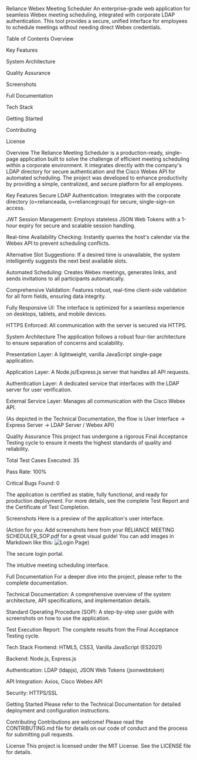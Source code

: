 Reliance Webex Meeting Scheduler
An enterprise-grade web application for seamless Webex meeting scheduling, integrated with corporate LDAP authentication. This tool provides a secure, unified interface for employees to schedule meetings without needing direct Webex credentials.

Table of Contents
Overview

Key Features

System Architecture

Quality Assurance

Screenshots

Full Documentation

Tech Stack

Getting Started

Contributing

License

Overview
The Reliance Meeting Scheduler is a production-ready, single-page application built to solve the challenge of efficient meeting scheduling within a corporate environment. It integrates directly with the company's LDAP directory for secure authentication and the Cisco Webex API for automated scheduling. The project was developed to enhance productivity by providing a simple, centralized, and secure platform for all employees.

Key Features
Secure LDAP Authentication: Integrates with the corporate directory (o=relianceada, o=reliancegroup) for secure, single-sign-on access.

JWT Session Management: Employs stateless JSON Web Tokens with a 1-hour expiry for secure and scalable session handling.

Real-time Availability Checking: Instantly queries the host's calendar via the Webex API to prevent scheduling conflicts.

Alternative Slot Suggestions: If a desired time is unavailable, the system intelligently suggests the next best available slots.

Automated Scheduling: Creates Webex meetings, generates links, and sends invitations to all participants automatically.

Comprehensive Validation: Features robust, real-time client-side validation for all form fields, ensuring data integrity.

Fully Responsive UI: The interface is optimized for a seamless experience on desktops, tablets, and mobile devices.

HTTPS Enforced: All communication with the server is secured via HTTPS.

System Architecture
The application follows a robust four-tier architecture to ensure separation of concerns and scalability.

Presentation Layer: A lightweight, vanilla JavaScript single-page application.

Application Layer: A Node.js/Express.js server that handles all API requests.

Authentication Layer: A dedicated service that interfaces with the LDAP server for user verification.

External Service Layer: Manages all communication with the Cisco Webex API.

(As depicted in the Technical Documentation, the flow is User Interface -> Express Server -> LDAP Server / Webex API)

Quality Assurance
This project has undergone a rigorous Final Acceptance Testing cycle to ensure it meets the highest standards of quality and reliability.

Total Test Cases Executed: 35

Pass Rate: 100%

Critical Bugs Found: 0

The application is certified as stable, fully functional, and ready for production deployment. For more details, see the complete Test Report and the Certificate of Test Completion.

Screenshots
Here is a preview of the application's user interface.

(Action for you: Add screenshots here from your RELIANCE MEETING SCHEDULER_SOP.pdf for a great visual guide! You can add images in Markdown like this: ![Login Page](./docs/screenshots/login.png))

The secure login portal.

The intuitive meeting scheduling interface.

Full Documentation
For a deeper dive into the project, please refer to the complete documentation.

Technical Documentation: A comprehensive overview of the system architecture, API specifications, and implementation details.

Standard Operating Procedure (SOP): A step-by-step user guide with screenshots on how to use the application.

Test Execution Report: The complete results from the Final Acceptance Testing cycle.

Tech Stack
Frontend: HTML5, CSS3, Vanilla JavaScript (ES2021)

Backend: Node.js, Express.js

Authentication: LDAP (ldapjs), JSON Web Tokens (jsonwebtoken)

API Integration: Axios, Cisco Webex API

Security: HTTPS/SSL

Getting Started
Please refer to the Technical Documentation for detailed deployment and configuration instructions.

Contributing
Contributions are welcome! Please read the CONTRIBUTING.md file for details on our code of conduct and the process for submitting pull requests.

License
This project is licensed under the MIT License. See the LICENSE file for details.